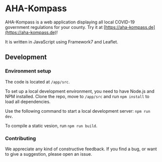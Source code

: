 # AHA-Kompass

AHA-Kompass is a web application displaying all local COVID-19 government regulations for your county. Try it at [https://aha-kompass.de](https://aha-kompass.de)!

It is written in JavaScript using Framework7 and Leaflet.

## Development

### Environment setup

The code is located at `/app/src`.

To set up a local development environment, you need to have Node.js and NPM installed. Clone the repo, move to `/app/src` and run `npm install` to load all dependencies.

Use the following command to start a local development server: `npm run dev`.

To compile a static vesion, run `npm run build`.

### Contributing
We appreciate any kind of constructive feedback. If you find a bug, or want to give a suggestion, please open an issue.
